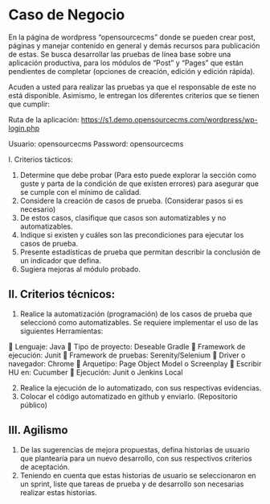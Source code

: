 # Caso de Negocio

En la página de wordpress “opensourcecms” donde se pueden crear post, páginas y manejar contenido en general y demás recursos para publicación de estas. Se busca desarrollar las pruebas de línea base sobre una aplicación productiva, para los módulos de “Post” y “Pages” que están pendientes de completar (opciones de creación, edición y edición rápida). 

Acuden a usted para realizar las pruebas ya que el responsable de este no está disponible. Asimismo, le entregan los diferentes criterios que se tienen que cumplir:


Ruta de la aplicación: https://s1.demo.opensourcecms.com/wordpress/wp-login.php

Usuario: opensourcecms
Password: opensourcecms


I.	Criterios tácticos: 
1.	Determine que debe probar (Para esto puede explorar la sección como guste y parta de la condición de que existen errores) para asegurar que se cumple con el mínimo de calidad.
2.	Considere la creación de casos de prueba. (Considerar pasos si es necesario)
3.	De estos casos, clasifique que casos son automatizables y no automatizables.
4.	Indique si existen y cuáles son las precondiciones para ejecutar los casos de prueba.
5.	Presente estadísticas de prueba que permitan describir la conclusión de un indicador que defina.
6.	Sugiera mejoras al módulo probado.

## II.	Criterios técnicos: 

1.	Realice la automatización (programación) de los casos de prueba que seleccionó como automatizables. Se requiere implementar el uso de las siguientes Herramientas:

	Lenguaje: Java
	Tipo de proyecto: Deseable Gradle
	Framework de ejecución: Junit
	Framework de pruebas: Serenity/Selenium
	Driver o navegador: Chrome
	Arquetipo: Page Object Model o Screenplay
	Escribir HU en: Cucumber
	Ejecución: Junit o Jenkins Local

2.	Realice la ejecución de lo automatizado, con sus respectivas evidencias.
3.	Colocar el código automatizado en github y enviarlo. (Repositorio público)


## III.	Agilismo
1.	De las sugerencias de mejora propuestas, defina historias de usuario que plantearía para un nuevo desarrollo, con sus respectivos criterios de aceptación.
2.	Teniendo en cuenta que estas historias de usuario se seleccionaron en un sprint, liste que tareas de prueba y de desarrollo son necesarias realizar estas historias.

 





